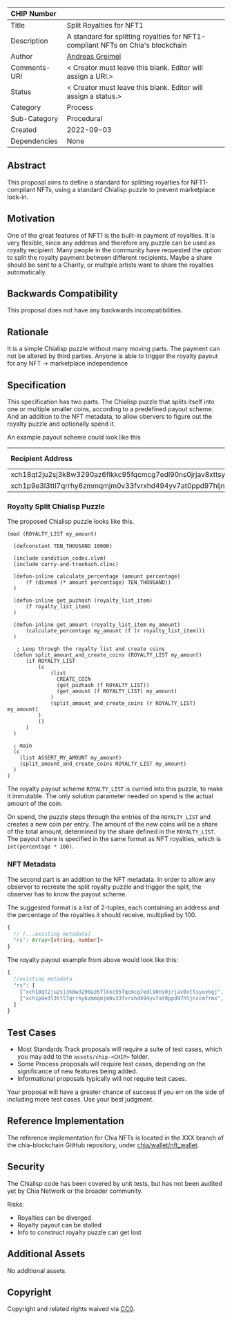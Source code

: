 | CHIP Number  |                                                                                 |
| :----------- | :------------------------------------------------------------------------------ |
| Title        | Split Royalties for NFT1                                                        |
| Description  | A standard for splitting royalties for NFT1-compliant NFTs on Chia's blockchain |
| Author       | [Andreas Greimel](https://github.com/greimela)                                  |
| Comments-URI | < Creator must leave this blank. Editor will assign a URI.>                     |
| Status       | < Creator must leave this blank. Editor will assign a status.>                  |
| Category     | Process                                                                         |
| Sub-Category | Procedural                                                                      |
| Created      | 2022-09-03                                                                      |
| Dependencies | None                                                                            |

<!-- This is the template for all CHIPs to use. Please fill it out according to the guidelines laid out in [chip001](/CHIPs/chip-0001.md). All media associated with this CHIP should be added to the `assets/chip-<CHIP>` folder, which you may create after you receive your CHIP number.

Copy the template file to the `chips` folder, rename it to `chip-<your name>-<your proposal>`, fill it out, and submit it as a pull request. -->

## Abstract

This proposal aims to define a standard for splitting royalties for NFT1-compliant NFTs, using a standard Chialisp puzzle to prevent marketplace lock-in.

## Motivation

One of the great features of NFT1 is the built-in payment of royalties.
It is very flexible, since any address and therefore any puzzle can be used as royalty recipient.
Many people in the community have requested the option to split the royalty payment between different recipients.
Maybe a share should be sent to a Charity, or multiple artists want to share the royalties automatically.

<!-- Describe why you are creating this proposal. Make sure to include:

- What problem are you trying to solve?
- How would this proposal benefit Chia's overall ecosystem?
- What are the use cases for this proposal?
- How technically feasible will this be to implement?

This section is especially critical if you are proposing changes to Chia's core protocols. It should clearly answer all of the above, as well as explain exactly why the current protocol is inadequate. -->

## Backwards Compatibility

This proposal does not have any backwards incompatibilities.

## Rationale

It is a simple Chialisp puzzle without many moving parts.
The payment can not be altered by third parties.
Anyone is able to trigger the royalty payout for any NFT -> marketplace independence

## Specification

This specification has two parts.
The Chialisp puzzle that splits itself into one or multiple smaller coins, according to a predefined payout scheme.
And an addition to the NFT metadata, to allow obervers to figure out the royalty puzzle and optionally spend it.

An example payout scheme could look like this

| Recipient Address                                              | Share in % |
|:---------------------------------------------------------------|:-----------|
| xch18qt2ju2sj3k8w3290az6flkkc95fqcmcg7edl90ns0jrjav8xttsyuvkgj | 80         |
| xch1p9e3l3ttl7qrrhy6zmmqmjm0v33fvrxhd494yv7at0ppd97hljnscmfrmx | 20         |

### Royalty Split Chialisp Puzzle

The proposed Chialisp puzzle looks like this.

```
(mod (ROYALTY_LIST my_amount)

  (defconstant TEN_THOUSAND 10000)

  (include condition_codes.clvm)
  (include curry-and-treehash.clinc)

  (defun-inline calculate_percentage (amount percentage)
      (f (divmod (* amount percentage) TEN_THOUSAND))
  )

  (defun-inline get_puzhash (royalty_list_item)
      (f royalty_list_item)
  )

  (defun-inline get_amount (royalty_list_item my_amount)
      (calculate_percentage my_amount (f (r royalty_list_item)))
  )

   ; Loop through the royalty list and create coins
  (defun split_amount_and_create_coins (ROYALTY_LIST my_amount)
      (if ROYALTY_LIST
          (c
              (list
                CREATE_COIN
                (get_puzhash (f ROYALTY_LIST))
                (get_amount (f ROYALTY_LIST) my_amount)
              )
              (split_amount_and_create_coins (r ROYALTY_LIST) my_amount)
          )
          ()
      )
  )

  ; main
  (c
    (list ASSERT_MY_AMOUNT my_amount)
    (split_amount_and_create_coins ROYALTY_LIST my_amount)
  )
)
```

The royalty payout scheme `ROYALTY_LIST` is curried into this puzzle, to make it immutable. The only solution parameter needed on spend is the actual amount of the coin.

On spend, the puzzle steps through the entries of the `ROYALTY_LIST` and creates a new coin per entry. The amount of the new coins will be a share of the total amount, determined by the share defined in the `ROYALTY_LIST`. The payout share is specified in the same format as NFT royalties, which is `int(percentage * 100)`.

### NFT Metadata

The second part is an addition to the NFT metadata.
In order to allow any observer to recreate the split royalty puzzle and trigger the split, the observer has to know the payout scheme.

The suggested format is a list of 2-tuples, each containing an address and the percentage of the royalties it should receive, multiplied by 100.

```typescript
{
  // [...existing metadata]
  "rs": Array<[string, number]>
}
```

The royalty payout example from above would look like this:

```typescript
{
  //existing metadata
  "rs": [
    ["xch18qt2ju2sj3k8w3290az6flkkc95fqcmcg7edl90ns0jrjav8xttsyuvkgj", 8000], // 80%
    ["xch1p9e3l3ttl7qrrhy6zmmqmjm0v33fvrxhd494yv7at0ppd97hljnscmfrmx", 2000] // 20%
  ]
}
```

## Test Cases

- Most Standards Track proposals will require a suite of test cases, which you may add to the `assets/chip-<CHIP>` folder.
- Some Process proposals will require test cases, depending on the significance of new features being added.
- Informational proposals typically will not require test cases.

Your proposal will have a greater chance of success if you err on the side of including more test cases. Use your best judgment.

## Reference Implementation

The reference implementation for Chia NFTs is located in the XXX branch of the chia-blockchain GitHub repository, under [chia/wallet/nft_wallet](TODO).

## Security

The Chialisp code has been covered by unit tests, but has not been audited yet by Chia Network or the broader community.

Risks:

- Royalties can be diverged
- Royalty payout can be stalled
- Info to construct royalty puzzle can get lost

<!-- This section is mandatory for all CHIPs. List all considerations relevant to the security of this proposal if it is implemented. This section may be modified as the proposal moves toward consensus. Make sure to include:

- Security-related design decisions
- Important discussions
- Any security-related guidance
- All threats and risks, as well as how you are addressing them -->

## Additional Assets

No additional assets.

## Copyright

Copyright and related rights waived via [CC0](https://creativecommons.org/publicdomain/zero/1.0/).

```

```
